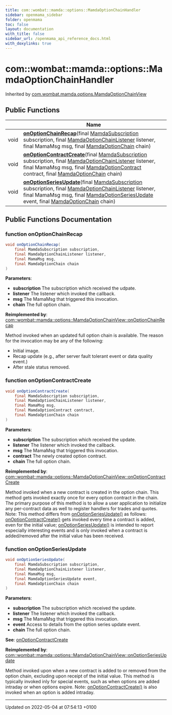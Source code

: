 ```yaml
---
title: com::wombat::mamda::options::MamdaOptionChainHandler
sidebar: openmama_sidebar
folder: openmama
toc: false
layout: documentation
with_title: false
sidebar_url: /openmama_api_reference_docs.html
with_doxylinks: true
---
```


# com::wombat::mamda::options::MamdaOptionChainHandler





Inherited by [com.wombat.mamda.options.MamdaOptionChainView](classcom_1_1wombat_1_1mamda_1_1options_1_1MamdaOptionChainView.html)

## Public Functions

|                | Name           |
| -------------- | -------------- |
| void | **[onOptionChainRecap](interfacecom_1_1wombat_1_1mamda_1_1options_1_1MamdaOptionChainHandler.html#function-onoptionchainrecap)**(final [MamdaSubscription](classcom_1_1wombat_1_1mamda_1_1MamdaSubscription.html) subscription, final [MamdaOptionChainListener](classcom_1_1wombat_1_1mamda_1_1options_1_1MamdaOptionChainListener.html) listener, final MamaMsg msg, final [MamdaOptionChain](classcom_1_1wombat_1_1mamda_1_1options_1_1MamdaOptionChain.html) chain) |
| void | **[onOptionContractCreate](interfacecom_1_1wombat_1_1mamda_1_1options_1_1MamdaOptionChainHandler.html#function-onoptioncontractcreate)**(final [MamdaSubscription](classcom_1_1wombat_1_1mamda_1_1MamdaSubscription.html) subscription, final [MamdaOptionChainListener](classcom_1_1wombat_1_1mamda_1_1options_1_1MamdaOptionChainListener.html) listener, final MamaMsg msg, final [MamdaOptionContract](classcom_1_1wombat_1_1mamda_1_1options_1_1MamdaOptionContract.html) contract, final [MamdaOptionChain](classcom_1_1wombat_1_1mamda_1_1options_1_1MamdaOptionChain.html) chain) |
| void | **[onOptionSeriesUpdate](interfacecom_1_1wombat_1_1mamda_1_1options_1_1MamdaOptionChainHandler.html#function-onoptionseriesupdate)**(final [MamdaSubscription](classcom_1_1wombat_1_1mamda_1_1MamdaSubscription.html) subscription, final [MamdaOptionChainListener](classcom_1_1wombat_1_1mamda_1_1options_1_1MamdaOptionChainListener.html) listener, final MamaMsg msg, final [MamdaOptionSeriesUpdate](interfacecom_1_1wombat_1_1mamda_1_1options_1_1MamdaOptionSeriesUpdate.html) event, final [MamdaOptionChain](classcom_1_1wombat_1_1mamda_1_1options_1_1MamdaOptionChain.html) chain) |

## Public Functions Documentation

### function onOptionChainRecap

```java
void onOptionChainRecap(
    final MamdaSubscription subscription,
    final MamdaOptionChainListener listener,
    final MamaMsg msg,
    final MamdaOptionChain chain
)
```


**Parameters**: 

  * **subscription** The subscription which received the udpate. 
  * **listener** The listener which invoked the callback. 
  * **msg** The MamaMsg that triggered this invocation. 
  * **chain** The full option chain. 


**Reimplemented by**: [com::wombat::mamda::options::MamdaOptionChainView::onOptionChainRecap](classcom_1_1wombat_1_1mamda_1_1options_1_1MamdaOptionChainView.html#function-onoptionchainrecap)


Method invoked when an updated full option chain is available. The reason for the invocation may be any of the following:

* Initial image.
* Recap update (e.g., after server fault tolerant event or data quality event.)
* After stale status removed.


### function onOptionContractCreate

```java
void onOptionContractCreate(
    final MamdaSubscription subscription,
    final MamdaOptionChainListener listener,
    final MamaMsg msg,
    final MamdaOptionContract contract,
    final MamdaOptionChain chain
)
```


**Parameters**: 

  * **subscription** The subscription which received the update. 
  * **listener** The listener which invoked the callback. 
  * **msg** The MamaMsg that triggered this invocation. 
  * **contract** The newly created option contract. 
  * **chain** The full option chain. 


**Reimplemented by**: [com::wombat::mamda::options::MamdaOptionChainView::onOptionContractCreate](classcom_1_1wombat_1_1mamda_1_1options_1_1MamdaOptionChainView.html#function-onoptioncontractcreate)


Method invoked when a new contract is created in the option chain. This method gets invoked exactly once for every option contract in the chain. The primary purpose of this method is to allow a user application to initialize any per-contract data as well to register handlers for trades and quotes. 
Note: This method differs from [onOptionSeriesUpdate()](interfacecom_1_1wombat_1_1mamda_1_1options_1_1MamdaOptionChainHandler.html#function-onoptionseriesupdate) as follows: [onOptionContractCreate()](interfacecom_1_1wombat_1_1mamda_1_1options_1_1MamdaOptionChainHandler.html#function-onoptioncontractcreate) gets invoked every time a contract is added, even for the initial value; [onOptionSeriesUpdate()](interfacecom_1_1wombat_1_1mamda_1_1options_1_1MamdaOptionChainHandler.html#function-onoptionseriesupdate) is intended to report especially interesting events and is only invoked when a contract is added/removed after the initial value has been received.


### function onOptionSeriesUpdate

```java
void onOptionSeriesUpdate(
    final MamdaSubscription subscription,
    final MamdaOptionChainListener listener,
    final MamaMsg msg,
    final MamdaOptionSeriesUpdate event,
    final MamdaOptionChain chain
)
```


**Parameters**: 

  * **subscription** The subscription which received the update. 
  * **listener** The listener which invoked the callback. 
  * **msg** The MamaMsg that triggered this invocation. 
  * **event** Access to details from the option series update event. 
  * **chain** The full option chain.


**See**: [onOptionContractCreate](interfacecom_1_1wombat_1_1mamda_1_1options_1_1MamdaOptionChainHandler.html#function-onoptioncontractcreate)

**Reimplemented by**: [com::wombat::mamda::options::MamdaOptionChainView::onOptionSeriesUpdate](classcom_1_1wombat_1_1mamda_1_1options_1_1MamdaOptionChainView.html#function-onoptionseriesupdate)


Method invoked upon when a new contract is added to or removed from the option chain, excluding upon receipt of the initial value. This method is typically invoked inly for special events, such as when options are added intraday or when options expire. Note: [onOptionContractCreate()](interfacecom_1_1wombat_1_1mamda_1_1options_1_1MamdaOptionChainHandler.html#function-onoptioncontractcreate) is also invoked when an option is added intraday.


-------------------------------

Updated on 2022-05-04 at 07:54:13 +0100